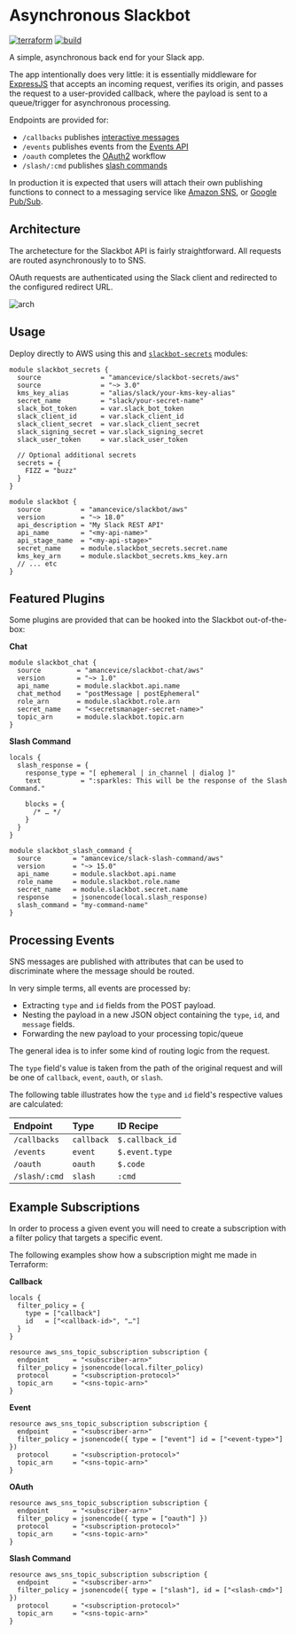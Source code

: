 # Asynchronous Slackbot

[![terraform](https://img.shields.io/github/v/tag/amancevice/terraform-aws-slackbot?color=62f&label=version&logo=terraform&style=flat-square)](https://registry.terraform.io/modules/amancevice/serverless-pypi/aws)
[![build](https://img.shields.io/github/workflow/status/amancevice/terraform-aws-slackbot/Test?logo=github&style=flat-square)](https://github.com/amancevice/terraform-aws-slackbot/actions)

A simple, asynchronous back end for your Slack app.

The app intentionally does very little: it is essentially middleware for [ExpressJS](https://expressjs.com) that accepts an incoming request, verifies its origin, and passes the request to a user-provided callback, where the payload is sent to a queue/trigger for asynchronous processing.

Endpoints are provided for:

- `/callbacks` publishes [interactive messages](https://api.slack.com/interactive-messages)
- `/events` publishes events from the [Events API](https://api.slack.com/events-api)
- `/oauth` completes the [OAuth2](https://api.slack.com/docs/oauth) workflow
- `/slash/:cmd` publishes [slash commands](https://api.slack.com/slash-commands)

In production it is expected that users will attach their own publishing functions to connect to a messaging service like [Amazon SNS](https://aws.amazon.com/sns/), or [Google Pub/Sub](https://cloud.google.com/pubsub/docs/).

## Architecture

The archetecture for the Slackbot API is fairly straightforward. All requests are routed asynchronously to to SNS.

OAuth requests are authenticated using the Slack client and redirected to the configured redirect URL.

<img alt="arch" src="https://github.com/amancevice/slackend/raw/main/docs/aws.png"/>

## Usage

Deploy directly to AWS using this and [`slackbot-secrets`](https://github.com/amancevice/terraform-aws-slackbot-secrets) modules:


```hcl
module slackbot_secrets {
  source               = "amancevice/slackbot-secrets/aws"
  source               = "~> 3.0"
  kms_key_alias        = "alias/slack/your-kms-key-alias"
  secret_name          = "slack/your-secret-name"
  slack_bot_token      = var.slack_bot_token
  slack_client_id      = var.slack_client_id
  slack_client_secret  = var.slack_client_secret
  slack_signing_secret = var.slack_signing_secret
  slack_user_token     = var.slack_user_token

  // Optional additional secrets
  secrets = {
    FIZZ = "buzz"
  }
}

module slackbot {
  source          = "amancevice/slackbot/aws"
  version         = "~> 18.0"
  api_description = "My Slack REST API"
  api_name        = "<my-api-name>"
  api_stage_name  = "<my-api-stage>"
  secret_name     = module.slackbot_secrets.secret.name
  kms_key_arn     = module.slackbot_secrets.kms_key.arn
  // ... etc
}
```

## Featured Plugins

Some plugins are provided that can be hooked into the Slackbot out-of-the-box:

**Chat**

```hcl
module slackbot_chat {
  source         = "amancevice/slackbot-chat/aws"
  version        = "~> 1.0"
  api_name       = module.slackbot.api.name
  chat_method    = "postMessage | postEphemeral"
  role_arn       = module.slackbot.role.arn
  secret_name    = "<secretsmanager-secret-name>"
  topic_arn      = module.slackbot.topic.arn
}
```

**Slash Command**

```hcl
locals {
  slash_response = {
    response_type = "[ ephemeral | in_channel | dialog ]"
    text          = ":sparkles: This will be the response of the Slash Command."

    blocks = {
      /* … */
    }
  }
}

module slackbot_slash_command {
  source        = "amancevice/slack-slash-command/aws"
  version       = "~> 15.0"
  api_name      = module.slackbot.api.name
  role_name     = module.slackbot.role.name
  secret_name   = module.slackbot.secret.name
  response      = jsonencode(local.slash_response)
  slash_command = "my-command-name"
}
```

## Processing Events

SNS messages are published with attributes that can be used to discriminate where the message should be routed.

In very simple terms, all events are processed by:

- Extracting `type` and `id` fields from the POST payload.
- Nesting the payload in a new JSON object containing the `type`, `id`, and `message` fields.
- Forwarding the new payload to your processing topic/queue

The general idea is to infer some kind of routing logic from the request.

The `type` field's value is taken from the path of the original request and will be one of `callback`, `event`, `oauth`, or `slash`.

The following table illustrates how the `type` and `id` field's respective values are calculated:

| Endpoint      | Type       | ID Recipe       |
|:------------- |:---------- |:--------------- |
| `/callbacks`  | `callback` | `$.callback_id` |
| `/events`     | `event`    | `$.event.type`  |
| `/oauth`      | `oauth`    | `$.code`        |
| `/slash/:cmd` | `slash`    | `:cmd`          |

## Example Subscriptions

In order to process a given event you will need to create a subscription with a filter policy that targets a specific event.

The following examples show how a subscription might me made in Terraform:

**Callback**

```hcl
locals {
  filter_policy = {
    type = ["callback"]
    id   = ["<callback-id>", "…"]
  }
}

resource aws_sns_topic_subscription subscription {
  endpoint      = "<subscriber-arn>"
  filter_policy = jsonencode(local.filter_policy)
  protocol      = "<subscription-protocol>"
  topic_arn     = "<sns-topic-arn>"
}
```

**Event**

```hcl
resource aws_sns_topic_subscription subscription {
  endpoint      = "<subscriber-arn>"
  filter_policy = jsonencode({ type = ["event"] id = ["<event-type>"] })
  protocol      = "<subscription-protocol>"
  topic_arn     = "<sns-topic-arn>"
}
```

**OAuth**

```hcl
resource aws_sns_topic_subscription subscription {
  endpoint      = "<subscriber-arn>"
  filter_policy = jsonencode({ type = ["oauth"] })
  protocol      = "<subscription-protocol>"
  topic_arn     = "<sns-topic-arn>"
}
```

**Slash Command**

```hcl
resource aws_sns_topic_subscription subscription {
  endpoint      = "<subscriber-arn>"
  filter_policy = jsonencode({ type = ["slash"], id = ["<slash-cmd>"] })
  protocol      = "<subscription-protocol>"
  topic_arn     = "<sns-topic-arn>"
}
```
